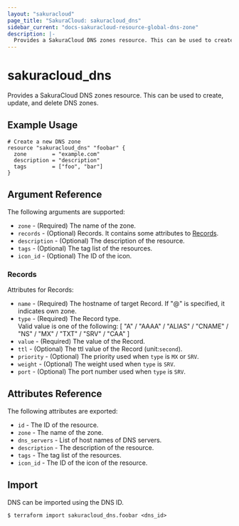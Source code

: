 ```yaml
---
layout: "sakuracloud"
page_title: "SakuraCloud: sakuracloud_dns"
sidebar_current: "docs-sakuracloud-resource-global-dns-zone"
description: |-
  Provides a SakuraCloud DNS zones resource. This can be used to create, update, and delete DNS zones.
---
```


# sakuracloud\_dns

Provides a SakuraCloud DNS zones resource. This can be used to create, update, and delete DNS zones.

## Example Usage

```hcl
# Create a new DNS zone
resource "sakuracloud_dns" "foobar" {
  zone        = "example.com"
  description = "description"
  tags        = ["foo", "bar"]
}
```

## Argument Reference

The following arguments are supported:

* `zone` - (Required) The name of the zone.
* `records` - (Optional) Records. It contains some attributes to [Records](#records).
* `description` - (Optional) The description of the resource.
* `tags` - (Optional) The tag list of the resources.
* `icon_id` - (Optional) The ID of the icon.

### Records

Attributes for Records:

* `name` - (Required) The hostname of target Record. If "@" is specified, it indicates own zone.
* `type` - (Required) The Record type.  
Valid value is one of the following: [ "A" / "AAAA" / "ALIAS" / "CNAME" / "NS" / "MX" / "TXT" / "SRV" / "CAA" ]
* `value` - (Required) The value of the Record. 
* `ttl` - (Optional) The ttl value of the Record (unit:`second`). 
* `priority` - (Optional) The priority used when `type` is `MX` or `SRV`.
* `weight` - (Optional) The weight used when `type` is `SRV`.
* `port` - (Optional) The port number used when `type` is `SRV`. 

## Attributes Reference

The following attributes are exported:

* `id` - The ID of the resource.
* `zone` - The name of the zone.
* `dns_servers` - List of host names of DNS servers.
* `description` - The description of the resource.
* `tags` - The tag list of the resources.
* `icon_id` - The ID of the icon of the resource.

## Import

DNS can be imported using the DNS ID.

```
$ terraform import sakuracloud_dns.foobar <dns_id>
```
